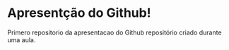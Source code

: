 # Apresentção do Github!
 Primero repositorio da apresentacao do Github
 repositório criado durante uma aula.
